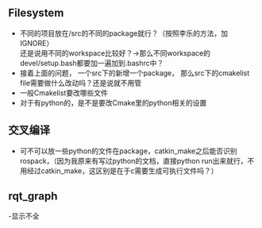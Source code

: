 ## Filesystem
- 不同的项目放在/src的不同的package就行？（按照李乐的方法，加IGNORE）  
还是说用不同的workspace比较好？->那么不同workspace的devel/setup.bash都要加一遍加到.bashrc中？
- 接着上面的问题， 一个src下的新增一个package， 那么src下的cmakelist file需要做什么改动吗？还是说就不用管
- 一般Cmakelist要改哪些文件
- 对于有python的，是不是要改Cmake里的python相关的设置  

## 交叉编译
- 可不可以放一些python的文件在package，catkin_make之后能否识别rospack，（因为我原来有写过python的文档，直接python run出来就行，不用经过catkin_make，这区别是在于c需要生成可执行文件吗？）

## rqt_graph
-显示不全  
